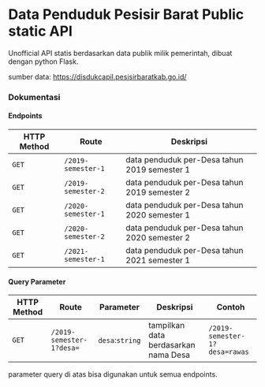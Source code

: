 # Data Penduduk Pesisir Barat Public static API

Unofficial API statis berdasarkan data publik milik pemerintah, dibuat dengan python Flask.

sumber data: https://disdukcapil.pesisirbaratkab.go.id/


### Dokumentasi
#### Endpoints
| HTTP Method | Route | Deskripsi |
|--------|----------------|------------|
| `GET`  | `/2019-semester-1` | data penduduk per-Desa tahun 2019 semester 1|
| `GET`  | `/2019-semester-2` | data penduduk per-Desa tahun 2019 semester 2|
| `GET`  | `/2020-semester-1` | data penduduk per-Desa tahun 2020 semester 1|
| `GET`  | `/2020-semester-2` | data penduduk per-Desa tahun 2020 semester 2|
| `GET`  | `/2021-semester-1` | data penduduk per-Desa tahun 2021 semester 1|

#### Query Parameter
| HTTP Method | Route | Parameter | Deskripsi | Contoh |
|--------|----------|------------|-----|-------|
| `GET`  | `/2019-semester-1?desa=` | `desa`:`string` | tampilkan data berdasarkan nama Desa | `/2019-semester-1?desa=rawas` |

parameter query di atas bisa digunakan untuk semua endpoints.

